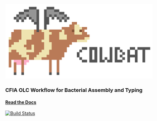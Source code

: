 ![alt text](cowbat.png "Cowbat")

### CFIA OLC Workflow for Bacterial Assembly and Typing

#### [Read the Docs](http://olc-bioinformatics.github.io/COWBAT/)

[![Build Status](https://travis-ci.org/OLC-Bioinformatics/COWBAT.svg?branch=master)](https://travis-ci.org/OLC-Bioinformatics/COWBAT)
